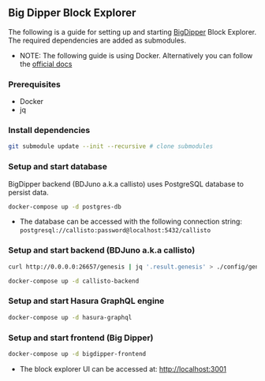 ## Big Dipper Block Explorer

The following is a guide for setting up and starting [BigDipper](https://bigdipper.live/) Block Explorer. The required dependencies are added as submodules.

- NOTE: The following guide is using Docker. Alternatively you can follow the [official docs](https://docs.bigdipper.live)

### Prerequisites

- Docker
- jq

### Install dependencies

``` sh
git submodule update --init --recursive # clone submodules
```

### Setup and start database

BigDipper backend (BDJuno a.k.a callisto) uses PostgreSQL database to persist data.

``` sh
docker-compose up -d postgres-db
```

- The database can be accessed with the following connection string: `postgresql://callisto:password@localhost:5432/callisto`

### Setup and start backend (BDJuno a.k.a callisto)

``` sh
curl http://0.0.0.0:26657/genesis | jq '.result.genesis' > ./config/genesis.json # fetch genesis from network RPC

docker-compose up -d callisto-backend
```

### Setup and start Hasura GraphQL engine

``` sh
docker-compose up -d hasura-graphql
```

### Setup and start frontend (Big Dipper)

``` sh
docker-compose up -d bigdipper-frontend
```

- The block explorer UI can be accessed at: <http://localhost:3001>
